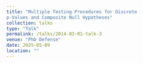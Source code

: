 ```yaml
---
title: "Multiple Testing Procedures for Discrete
p-Values and Composite Null Hypotheses"
collection: talks
type: "Talk"
permalink: /talks/2014-03-01-talk-3
venue: "PhD Defense"
date: 2025-05-09
location: ""
---
```



